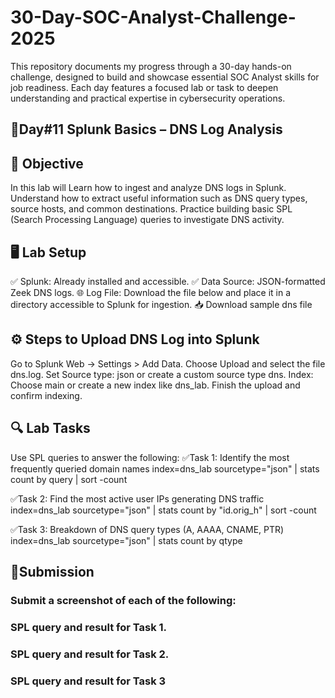 # 30-Day-SOC-Analyst-Challenge-2025
This repository documents my progress through a 30-day hands-on challenge, designed to build and showcase essential SOC Analyst skills for job readiness. Each day features a focused lab or task to deepen understanding and practical expertise in cybersecurity operations.


## 🚀Day#11 Splunk Basics – DNS Log Analysis

## 🎯 Objective
In this lab will Learn how to ingest and analyze DNS logs in Splunk.
Understand how to extract useful information such as DNS query types, source hosts, and common destinations.
Practice building basic SPL (Search Processing Language) queries to investigate DNS activity.


## 🖥️ Lab Setup
✅ Splunk: Already installed and accessible.
✅ Data Source: JSON-formatted Zeek DNS logs.
🌐 Log File: Download the file below and place it in a directory accessible to Splunk for ingestion.
📥 Download sample dns file

## ⚙️ Steps to Upload DNS Log into Splunk
Go to Splunk Web → Settings > Add Data.
Choose Upload and select the file dns.log.
Set Source type: json or create a custom source type dns.
Index: Choose main or create a new index like dns_lab.
Finish the upload and confirm indexing.


## 🔍 Lab Tasks

Use SPL queries to answer the following:
✅Task 1: Identify the most frequently queried domain names
index=dns_lab sourcetype="json"
| stats count by query
| sort -count

✅Task 2: Find the most active user IPs generating DNS traffic
index=dns_lab sourcetype="json"
| stats count by "id.orig_h"
| sort -count

✅Task 3: Breakdown of DNS query types (A, AAAA, CNAME, PTR)
index=dns_lab sourcetype="json"
| stats count by qtype


## 📸Submission

### Submit a screenshot of each of the following:

### SPL query and result for Task 1.
### SPL query and result for Task 2.
### SPL query and result for Task 3
